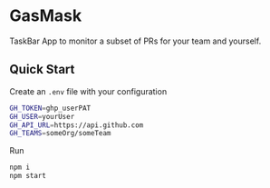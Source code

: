 # GasMask

TaskBar App to monitor a subset of PRs for your team and yourself.

## Quick Start

Create an `.env` file with your configuration

```sh
GH_TOKEN=ghp_userPAT
GH_USER=yourUser
GH_API_URL=https://api.github.com
GH_TEAMS=someOrg/someTeam
```

Run

```sh
npm i
npm start
```